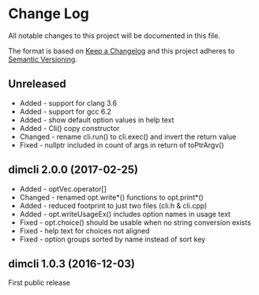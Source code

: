 ﻿<!--
Copyright Glen Knowles 2016 - 2017.
Distributed under the Boost Software License, Version 1.0.
-->

# Change Log
All notable changes to this project will be documented in this file.

The format is based on [Keep a Changelog](http://keepachangelog.com/) 
and this project adheres to [Semantic Versioning](http://semver.org/).

## Unreleased
- Added - support for clang 3.6
- Added - support for gcc 6.2
- Added - show default option values in help text
- Added - Cli() copy constructor
- Changed - rename cli.run() to cli.exec() and invert the return value
- Fixed - nullptr included in count of args in return of toPtrArgv()

## dimcli 2.0.0 (2017-02-25)
- Added - optVec.operator[]
- Changed - renamed opt.write*() functions to opt.print*()
- Added - reduced footprint to just two files (cli.h & cli.cpp)
- Added - opt.writeUsageEx() includes option names in usage text
- Fixed - opt.choice() should be usable when no string conversion exists
- Fixed - help text for choices not aligned
- Fixed - option groups sorted by name instead of sort key

## dimcli 1.0.3 (2016-12-03)
First public release
